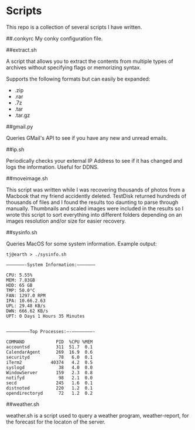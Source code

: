 # Scripts

This repo is a collection of several scripts I have written.

##.conkyrc
My conky configuration file.

##extract.sh

A script that allows you to extract the contents from multiple types of archives without specifying flags or memorizing syntax. 

Supports the following formats but can easily be expanded:

* .zip  
* .rar  
* .7z  
* .tar  
* .tar.gz 


##gmail.py

Queries GMail's API to see if you have any new and unread emails.

##ip.sh

Periodically checks your external IP Address to see if it has changed and logs the information. Useful for DDNS.

##moveimage.sh

This script was written while I was recovering thousands of photos from a Macbook that my friend accidently deleted. TestDisk returned hundreds of thousands of files and I found the results too daunting to parse through manually. Thumbnails and scaled images were included in the results so I wrote this script to sort everything into different folders depending on an images resolution and/or size for easier recovery.

##sysinfo.sh

Queries MacOS for some system information. Example output:

```
tj@earth > ./sysinfo.sh

———————-System Information:———————

CPU: 5.55%
MEM: 7.83GB
HDD: 65 GB
TMP: 50.0°C
FAN: 1297.0 RPM
IPA: 10.66.2.63
UPL: 29.48 KB/s
DWN: 666.62 KB/s
UPT: 0 Days 1 Hours 35 Minutes


—————————Top Processes:—-————————-

COMMAND            PID  %CPU %MEM
accountsd          311  51.7  0.1
CalendarAgent      269  16.9  0.6
securityd           78   6.0  0.1
iTerm2           40374   4.2  0.5
syslogd             38   4.0  0.0
WindowServer       159   2.3  0.8
notifyd             98   2.1  0.0
secd               245   1.6  0.1
distnoted          220   1.2  0.1
opendirectoryd      72   1.2  0.2
```

##weather.sh

weather.sh is a script used to query a weather program, weather-report, for the forecast for the locaton of the server.